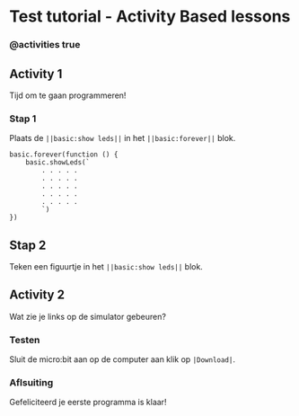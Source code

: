 # Test tutorial - Activity Based lessons
### @activities true

<!-- ## Activity 1 @showdialog -->
## Activity 1
Tijd om te gaan programmeren!

### Stap 1
Plaats de ``||basic:show leds||`` in het ``||basic:forever||`` blok.

```blocks
basic.forever(function () {
    basic.showLeds(`
        . . . . .
        . . . . .
        . . . . .
        . . . . .
        . . . . .
        `)
})
```
## Stap 2
Teken een figuurtje in het ``||basic:show leds||`` blok.

## Activity 2
Wat zie je links op de simulator gebeuren?

### Testen
Sluit de micro:bit aan op de computer aan klik op ``|Download|``.

### Aflsuiting
Gefeliciteerd je eerste programma is klaar!